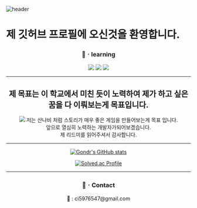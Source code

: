 ![header](https://capsule-render.vercel.app/api?type=venom&height=300&color=gradient&text=L&fontColor=00000)

# 제 깃허브 프로필에 오신것을 환영합니다.
 
 ### <center> 📖ㆍ**learning** </center>
 <div align= "center">
<cemter> <img src = "https://img.shields.io/badge/Unity-808080?style=plastic-red&logo=Unity&logoColor=black">
<img src = "https://img.shields.io/badge/C%23-00CC66?style=plastic-red&logo=Csharp&logoColor=white">
<img src ="https://img.shields.io/badge/python-CCCC00?style=plastic-red&logo=Python&logoColor=white"></center>
<div align= "center">


-----

**제 목표는 이 학교에서 미친 듯이 노력하여 제가 하고 싶은 꿈을 다 이뤄보는게 목표입니다.**
---------

![](https://cdn.discordapp.com/attachments/949983647866421279/1200098291245924482/sEEdrKpFtMnm8yJO5LSeUOnM1SgDBu7f5Rdf2tQuQl3OA8vKtbNOYEptCkT-KK42IubMJG-Em5b0igVQK8S69A.webp?ex=65c4f1a1&is=65b27ca1&hm=e001185d5423f675bfe203d1de3c895be3d7d1e7f83ea23f195463584ce204cc&)
저는 산나비 처럼 스토리가 매우 좋은 게임을 만들어보는게 목표 입니다.<br>
앞으로 열심히 노력하는 개발자가되어보겠습니다.<br>
제 리드미를 읽어주셔서 감사합니다.

-----
[![Gondr's GitHub stats](https://github-readme-stats.vercel.app/api?username=gondr99)](https://github.com/anuraghazra/github-readme-stats)

[![Solved.ac Profile](http://mazassumnida.wtf/api/generate_badge?boj=dlckdgh)](https://solved.ac/dlckdgh)


---
 ### <center>📲ㆍ**Contact**</center>
 <dic align= "center">
<center>📧 : ci5976547@gmail.com</center>
<div align= "center">
